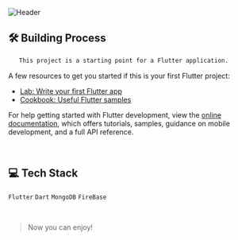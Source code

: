 ![Header](./assets/bannerAkira.png)

## 🛠 Building Process

```sh
   This project is a starting point for a Flutter application.
```

A few resources to get you started if this is your first Flutter project:

- [Lab: Write your first Flutter app](https://docs.flutter.dev/get-started/codelab)
- [Cookbook: Useful Flutter samples](https://docs.flutter.dev/cookbook)

For help getting started with Flutter development, view the
[online documentation](https://docs.flutter.dev/), which offers tutorials,
samples, guidance on mobile development, and a full API reference.



<br>

## 💻 Tech Stack
`Flutter`
`Dart`
`MongoDB`
`FireBase`

<br>

> Now you can enjoy! 